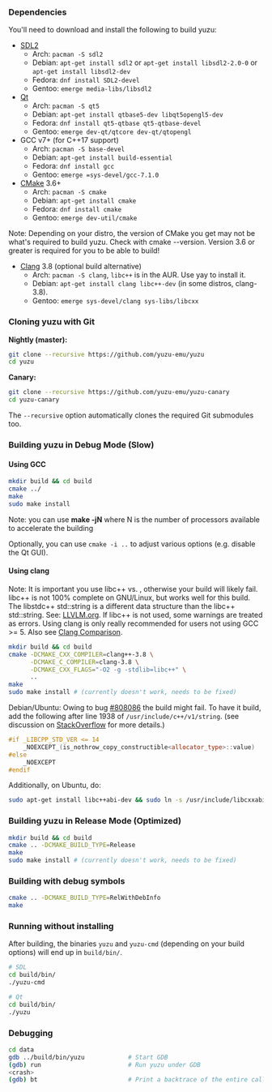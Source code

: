 ### Dependencies

You'll need to download and install the following to build yuzu:

- [SDL2](https://www.libsdl.org/download-2.0.php)
  - Arch: `pacman -S sdl2`
  - Debian: `apt-get install sdl2` or `apt-get install libsdl2-2.0-0` or `apt-get install libsdl2-dev`
  - Fedora: `dnf install SDL2-devel`
  - Gentoo: `emerge media-libs/libsdl2`
- [Qt](http://qt-project.org/downloads)
  - Arch: `pacman -S qt5`
  - Debian: `apt-get install qtbase5-dev libqt5opengl5-dev`
  - Fedora: `dnf install qt5-qtbase qt5-qtbase-devel`
  - Gentoo: `emerge dev-qt/qtcore dev-qt/qtopengl`
- GCC v7+ (for C++17 support)
  - Arch: `pacman -S base-devel`
  - Debian: `apt-get install build-essential`
  - Fedora: `dnf install gcc`
  - Gentoo: `emerge =sys-devel/gcc-7.1.0`
- [CMake](http://www.cmake.org/) 3.6+
  - Arch: `pacman -S cmake`
  - Debian: `apt-get install cmake`
  - Fedora: `dnf install cmake`
  - Gentoo: `emerge dev-util/cmake`

Note: Depending on your distro, the version of CMake you get may not be what's required to build yuzu. Check with cmake --version. Version 3.6 or greater is required for you to be able to build!

- [Clang](https://github.com/llvm-mirror/clang) 3.8 (optional build alternative)
  - Arch: `pacman -S clang`, `libc++` is in the AUR. Use yay to install it.
  - Debian: `apt-get install clang libc++-dev` (in some distros, clang-3.8).
  - Gentoo: `emerge sys-devel/clang sys-libs/libcxx`

### Cloning yuzu with Git

**Nightly (master):**

```bash
git clone --recursive https://github.com/yuzu-emu/yuzu
cd yuzu
```

**Canary:**

```bash
git clone --recursive https://github.com/yuzu-emu/yuzu-canary
cd yuzu-canary
```

The `--recursive` option automatically clones the required Git submodules too.

### Building yuzu in Debug Mode (Slow)

#### Using GCC

```bash
mkdir build && cd build
cmake ../
make
sudo make install
```
Note: you can use **make -jN** where N is the number of processors available to accelerate the building

Optionally, you can use `cmake -i ..` to adjust various options (e.g. disable the Qt GUI).

#### Using clang

Note: It is important you use libc++ vs. , otherwise your build will likely fail. libc++ is not 100% complete on GNU/Linux, but works well for this build. The libstdc++ std::string is a different data structure than the libc++ std::string. See: [LLVLM.org](https://llvm.org/svn/llvm-project/www-releases/trunk/3.8.0/projects/libcxx/docs/UsingLibcxx.html). If libc++ is not used, some warnings are treated as errors. Using clang is only really recommended for users not using GCC >= 5. Also see [Clang Comparison](http://clang.llvm.org/comparison.html).

```bash
mkdir build && cd build
cmake -DCMAKE_CXX_COMPILER=clang++-3.8 \
      -DCMAKE_C_COMPILER=clang-3.8 \
      -DCMAKE_CXX_FLAGS="-O2 -g -stdlib=libc++" \
      ..
make
sudo make install # (currently doesn't work, needs to be fixed)
```

Debian/Ubuntu: Owing to bug [#808086](https://bugs.debian.org/cgi-bin/bugreport.cgi?bug=808086) the build might
fail. To have it build, add the following after line 1938 of `/usr/include/c++/v1/string`. (see discussion on
[StackOverflow](http://stackoverflow.com/questions/37096062/get-a-basic-c-program-to-compile-using-clang-on-ubuntu-16)
for more details.)

```cpp
#if _LIBCPP_STD_VER <= 14
    _NOEXCEPT_(is_nothrow_copy_constructible<allocator_type>::value)
#else
    _NOEXCEPT
#endif
```

Additionally, on Ubuntu, do:

```bash
sudo apt-get install libc++abi-dev && sudo ln -s /usr/include/libcxxabi/__cxxabi_config.h /usr/include/c++/v1/__cxxabi_config.h
```

### Building yuzu in Release Mode (Optimized)

```bash
mkdir build && cd build
cmake .. -DCMAKE_BUILD_TYPE=Release
make
sudo make install # (currently doesn't work, needs to be fixed)
```

### Building with debug symbols

```bash
cmake .. -DCMAKE_BUILD_TYPE=RelWithDebInfo
make
```

### Running without installing

After building, the binaries `yuzu` and `yuzu-cmd` (depending on your build options) will end up in `build/bin/`.

```bash
# SDL
cd build/bin/
./yuzu-cmd

# Qt
cd build/bin/
./yuzu
```

### Debugging

```bash
cd data
gdb ../build/bin/yuzu            # Start GDB
(gdb) run                        # Run yuzu under GDB 
<crash>
(gdb) bt                         # Print a backtrace of the entire callstack to see which codepath the crash occurred on
```